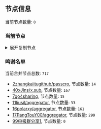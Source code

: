 
## 节点信息
当前节点数量: `0`
### 当前节点
<details>
  <summary>展开复制节点</summary>

    

</details>

### 鸣谢名单
当前合并节点总数: `717`
- [2zhangkaiitugithub/passcro](https://github.com/zhangkaiitugithub/passcro), 节点数量: `14`
- [40xJins/x.sub](https://github.com/0xJins/x.sub), 节点数量: `167`
- [7go4sharing](https://github.com/go4sharing), 节点数量: `15`
- [11liusil/aggregator](https://github.com/liusil/aggregator), 节点数量: `33`
- [16polarxy/aggregator](https://github.com/polarxy/aggregator), 节点数量: `161`
- [17PangTouY00/aggregator](https://github.com/PangTouY00/aggregator), 节点数量: `299`
- [99电报群分享1](https://github.com/cdddbc/getAirport), 节点数量: `0`


